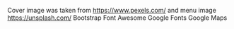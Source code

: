 


Cover image was taken from https://www.pexels.com/ and menu image https://unsplash.com/
Bootstrap
Font Awesome
Google Fonts
Google Maps